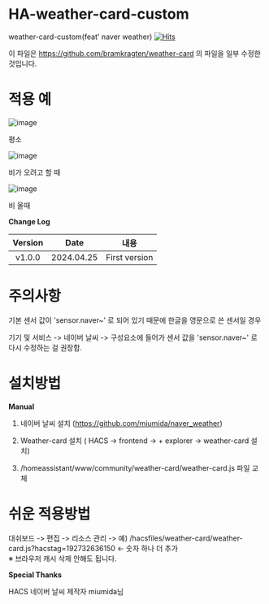 # HA-weather-card-custom
weather-card-custom(feat' naver weather) [![Hits](https://hits.seeyoufarm.com/api/count/incr/badge.svg?url=https%3A%2F%2Fgithub.com%2Fplplaaa2%2FHA-weather-card-custom&count_bg=%2379C83D&title_bg=%23555555&icon=&icon_color=%23E7E7E7&title=hits&edge_flat=false)](https://hits.seeyoufarm.com)

이 파일은 https://github.com/bramkragten/weather-card 의 파일을 일부 수정한 것입니다.


# 적용 예

![image](https://github.com/plplaaa2/HA-weather-card-custom/assets/124797654/17ff189d-5a7e-4c97-8838-1cdc1886e2ac)

 평소

![image](https://github.com/plplaaa2/HA-weather-card-custom/assets/124797654/62c5b8c0-efb1-46ce-98d1-e4aba81b76a4)

비가 오려고 할 때

![image](https://github.com/plplaaa2/HA-weather-card-custom/assets/124797654/ba486511-69c9-4576-8465-4f42550ed77b)

비 올때


**Change Log**

| Version | Date        | 내용              |
| :-----: | :---------: | --------------------------------------------------------------------------------------- |
| v1.0.0  | 2024.04.25  | First version  |

# 주의사항

기본 센서 값이 'sensor.naver~' 로 되어 있기 때문에 한글을 영문으로 쓴 센서일 경우

기기 및 서비스 -> 네이버 날씨 -> 구성요소에 들어가 센서 값을 'sensor.naver~' 로 다시 수정하는 걸 권장함.


# 설치방법

**Manual**

1. 네이버 날씨 설치 (https://github.com/miumida/naver_weather)

2. Weather-card 설치 ( HACS -> frontend -> + explorer -> weather-card 설치)

3. /homeassistant/www/community/weather-card/weather-card.js 파일 교체


# 쉬운 적용방법

대쉬보드 -> 편집 -> 리소스 관리 -> 예) /hacsfiles/weather-card/weather-card.js?hacstag=192732636150 <- 숫자 하나 더 추가
<br>※ 브라우저 캐시 삭제 안해도 됩니다.

**Special Thanks**

HACS 네이버 날씨 제작자 miumida님



